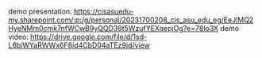 demo presentation: https://cisasuedu-my.sharepoint.com/:p:/g/personal/20231700208_cis_asu_edu_eg/EeJlMQ2HyeNMm0cmk7nfWCwB9yQQD38t5WzufYEXqepjOg?e=78Io3X
demo video: https://drive.google.com/file/d/1sd-L6bjWYaRWWx6F8jd4CbD04aTEz9jd/view
